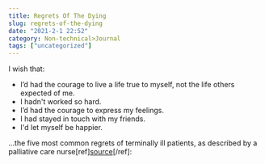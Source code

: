 ```yaml
---
title: Regrets Of The Dying
slug: regrets-of-the-dying
date: "2021-2-1 22:52"
category: Non-technical>Journal
tags: ["uncategorized"]
---
```


I wish that:

- I’d had the courage to live a life true to myself, not the life others expected of me.
- I hadn't worked so hard.
- I’d had the courage to express my feelings.
- I had stayed in touch with my friends.
- I'd let myself be happier.

...the five most common regrets of terminally ill patients, as described by a
palliative care nurse[ref][source](https://bronnieware.com/blog/regrets-of-the-dying/)[/ref]:
